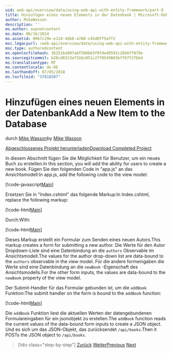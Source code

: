 ```yaml
---
uid: web-api/overview/data/using-web-api-with-entity-framework/part-9
title: Hinzufügen eines neuen Elements in der Datenbank | Microsoft-Dokumentation
author: MikeWasson
description: ''
ms.author: aspnetcontent
ms.date: 06/16/2014
ms.assetid: 0967c29e-e124-4db0-a788-c45d0ff5aff2
msc.legacyurl: /web-api/overview/data/using-web-api-with-entity-framework/part-9
msc.type: authoredcontent
ms.openlocfilehash: 36251ba907a6f580b63f0fded0591c26b6ff879e
ms.sourcegitcommit: b28cd0313af316c051c2ff8549865bff67f2fbb4
ms.translationtype: MT
ms.contentlocale: de-DE
ms.lasthandoff: 07/05/2018
ms.locfileid: "37818507"
---
```

<a name="add-a-new-item-to-the-database"></a><span data-ttu-id="d3b4b-102">Hinzufügen eines neuen Elements in der Datenbank</span><span class="sxs-lookup"><span data-stu-id="d3b4b-102">Add a New Item to the Database</span></span>
====================
<span data-ttu-id="d3b4b-103">durch [Mike Wasson](https://github.com/MikeWasson)</span><span class="sxs-lookup"><span data-stu-id="d3b4b-103">by [Mike Wasson](https://github.com/MikeWasson)</span></span>

[<span data-ttu-id="d3b4b-104">Abgeschlossenes Projekt herunterladen</span><span class="sxs-lookup"><span data-stu-id="d3b4b-104">Download Completed Project</span></span>](https://github.com/MikeWasson/BookService)

<span data-ttu-id="d3b4b-105">In diesem Abschnitt fügen Sie die Möglichkeit für Benutzer, um ein neues Buch zu erstellen.</span><span class="sxs-lookup"><span data-stu-id="d3b4b-105">In this section, you will add the ability for users to create a new book.</span></span> <span data-ttu-id="d3b4b-106">Fügen Sie den folgenden Code in "app.js" an das Ansichtsmodell:</span><span class="sxs-lookup"><span data-stu-id="d3b4b-106">In app.js, add the following code to the view model:</span></span>

[!code-javascript[Main](part-9/samples/sample1.js)]

<span data-ttu-id="d3b4b-107">Ersetzen Sie in "Index.cshtml" das folgende Markup:</span><span class="sxs-lookup"><span data-stu-id="d3b4b-107">In Index.cshtml, replace the following markup:</span></span>

[!code-html[Main](part-9/samples/sample2.html)]

<span data-ttu-id="d3b4b-108">Durch:</span><span class="sxs-lookup"><span data-stu-id="d3b4b-108">With:</span></span>

[!code-html[Main](part-9/samples/sample3.html)]

<span data-ttu-id="d3b4b-109">Dieses Markup erstellt ein Formular zum Senden eines neuen Autors.</span><span class="sxs-lookup"><span data-stu-id="d3b4b-109">This markup creates a form for submitting a new author.</span></span> <span data-ttu-id="d3b4b-110">Die Werte für den Autor Dropdown-Liste sind eine Datenbindung an die `authors` Observable im Ansichtsmodell.</span><span class="sxs-lookup"><span data-stu-id="d3b4b-110">The values for the author drop-down list are data-bound to the `authors` observable in the view model.</span></span> <span data-ttu-id="d3b4b-111">Für die andere formeingaben die Werte sind eine Datenbindung an die `newBook` -Eigenschaft des Ansichtsmodells.</span><span class="sxs-lookup"><span data-stu-id="d3b4b-111">For the other form inputs, the values are data-bound to the `newBook` property of the view model.</span></span>

<span data-ttu-id="d3b4b-112">Der Submit-Handler für das Formular gebunden ist, um die `addBook` Funktion:</span><span class="sxs-lookup"><span data-stu-id="d3b4b-112">The submit handler on the form is bound to the `addBook` function:</span></span>

[!code-html[Main](part-9/samples/sample4.html)]

<span data-ttu-id="d3b4b-113">Die `addBook` Funktion liest die aktuellen Werten der datengebundenen Formulareingaben für ein jsonobjekt zu erstellen.</span><span class="sxs-lookup"><span data-stu-id="d3b4b-113">The `addBook` function reads the current values of the data-bound form inputs to create a JSON object.</span></span> <span data-ttu-id="d3b4b-114">Und es sich um das JSON-Objekt, das zurücksendet `/api/books`.</span><span class="sxs-lookup"><span data-stu-id="d3b4b-114">Then it POSTs the JSON object to `/api/books`.</span></span>

> [!div class="step-by-step"]
> <span data-ttu-id="d3b4b-115">[Zurück](part-8.md)
> [Weiter](part-10.md)</span><span class="sxs-lookup"><span data-stu-id="d3b4b-115">[Previous](part-8.md)
[Next](part-10.md)</span></span>
